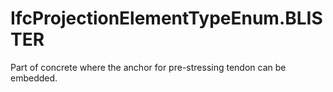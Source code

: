 IfcProjectionElementTypeEnum.BLISTER
====================================
Part of concrete where the anchor for pre-stressing tendon can be embedded.


